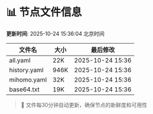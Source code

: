 # 📊 节点文件信息

**更新时间**: 2025-10-24 15:36:04 北京时间

| 文件名 | 大小 | 最后修改 |
|--------|------|----------|
| all.yaml | 22K | 2025-10-24 15:36 |
| history.yaml | 946K | 2025-10-24 15:36 |
| mihomo.yaml | 32K | 2025-10-24 15:36 |
| base64.txt | 19K | 2025-10-24 15:36 |

> 🔄 文件每30分钟自动更新，确保节点的新鲜度和可用性
